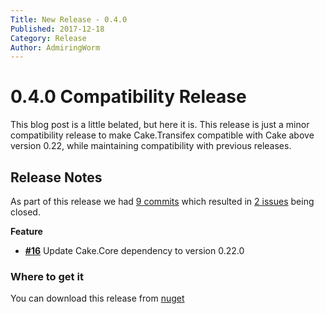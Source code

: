 ```yaml
---
Title: New Release - 0.4.0
Published: 2017-12-18
Category: Release
Author: AdmiringWorm
---
```


# 0.4.0 Compatibility Release

This blog post is a little belated, but here it is.
This release is just a minor compatibility release to make Cake.Transifex
compatible with Cake above version 0.22, while maintaining compatibility with
previous releases.


## Release Notes

As part of this release we had [9 commits](https://github.com/cake-contrib/Cake.Transifex/compare/0.3.0...0.4.0) which resulted in [2 issues](https://github.com/cake-contrib/Cake.Transifex/issues?milestone=4&state=closed) being closed.


__Feature__

- [__#16__](https://github.com/cake-contrib/Cake.Transifex/issues/16) Update Cake.Core dependency to version 0.22.0

### Where to get it
You can download this release from [nuget](https://nuget.org/packages/Cake.Transifex/0.4.0)
